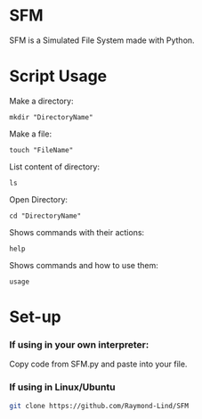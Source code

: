# SFM
SFM is a Simulated File System made with Python.

# Script Usage
Make a directory:
```
mkdir "DirectoryName"
```
Make a file:
```
touch "FileName"
```
List content of directory:
```
ls
```
Open Directory:
```
cd "DirectoryName"
```
Shows commands with their actions:
```
help
```
Shows commands and how to use them:
```
usage
```

# Set-up
### If using in your own interpreter:
Copy code from SFM.py and paste into your file.

### If using in Linux/Ubuntu

```bash
git clone https://github.com/Raymond-Lind/SFM
```


